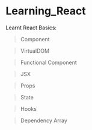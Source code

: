 # Learning_React
Learnt React Basics: 
> Component

> VirtualDOM

> Functional Component

> JSX

> Props

> State

> Hooks

> Dependency Array
